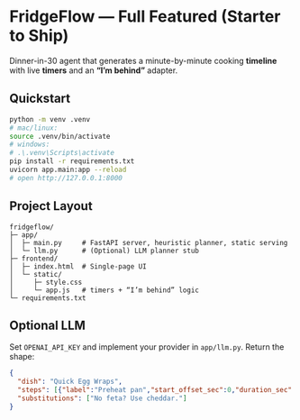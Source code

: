 # FridgeFlow — Full Featured (Starter to Ship)
Dinner-in-30 agent that generates a minute-by-minute cooking **timeline** with live **timers** and an **“I’m behind”** adapter.

## Quickstart
```bash
python -m venv .venv
# mac/linux:
source .venv/bin/activate
# windows:
# .\.venv\Scripts\activate
pip install -r requirements.txt
uvicorn app.main:app --reload
# open http://127.0.0.1:8000
```

## Project Layout
```
fridgeflow/
├─ app/
│  ├─ main.py     # FastAPI server, heuristic planner, static serving
│  └─ llm.py      # (Optional) LLM planner stub
├─ frontend/
│  ├─ index.html  # Single-page UI
│  └─ static/
│     ├─ style.css
│     └─ app.js   # timers + “I’m behind” logic
└─ requirements.txt
```

## Optional LLM
Set `OPENAI_API_KEY` and implement your provider in `app/llm.py`. Return the shape:
```json
{
  "dish": "Quick Egg Wraps",
  "steps": [{"label":"Preheat pan","start_offset_sec":0,"duration_sec":180}],
  "substitutions": ["No feta? Use cheddar."]
}
```